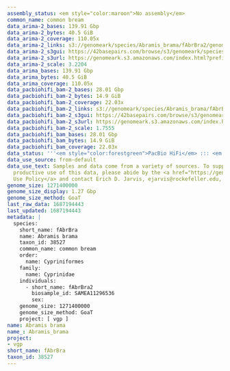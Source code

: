 ```yaml
---
assembly_status: <em style="color:maroon">No assembly</em>
common_name: common bream
data_arima-2_bases: 139.91 Gbp
data_arima-2_bytes: 40.5 GiB
data_arima-2_coverage: 110.05x
data_arima-2_links: s3://genomeark/species/Abramis_brama/fAbrBra2/genomic_data/arima/<br>
data_arima-2_s3gui: https://42basepairs.com/browse/s3/genomeark/species/Abramis_brama/fAbrBra2/genomic_data/arima/
data_arima-2_s3url: https://genomeark.s3.amazonaws.com/index.html?prefix=species/Abramis_brama/fAbrBra2/genomic_data/arima/
data_arima-2_scale: 3.2204
data_arima_bases: 139.91 Gbp
data_arima_bytes: 40.5 GiB
data_arima_coverage: 110.05x
data_pacbiohifi_bam-2_bases: 28.01 Gbp
data_pacbiohifi_bam-2_bytes: 14.9 GiB
data_pacbiohifi_bam-2_coverage: 22.03x
data_pacbiohifi_bam-2_links: s3://genomeark/species/Abramis_brama/fAbrBra2/genomic_data/pacbio_hifi/<br>
data_pacbiohifi_bam-2_s3gui: https://42basepairs.com/browse/s3/genomeark/species/Abramis_brama/fAbrBra2/genomic_data/pacbio_hifi/
data_pacbiohifi_bam-2_s3url: https://genomeark.s3.amazonaws.com/index.html?prefix=species/Abramis_brama/fAbrBra2/genomic_data/pacbio_hifi/
data_pacbiohifi_bam-2_scale: 1.7555
data_pacbiohifi_bam_bases: 28.01 Gbp
data_pacbiohifi_bam_bytes: 14.9 GiB
data_pacbiohifi_bam_coverage: 22.03x
data_status: '''<em style="color:forestgreen">PacBio HiFi</em> ::: <em style="color:forestgreen">Arima</em>'''
data_use_source: from-default
data_use_text: Samples and data come from a variety of sources. To support fair and
  productive use of this data, please abide by the <a href="https://genome10k.soe.ucsc.edu/data-use-policies/">Data
  Use Policy</a> and contact Erich D. Jarvis, ejarvis@rockefeller.edu, with any questions.
genome_size: 1271400000
genome_size_display: 1.27 Gbp
genome_size_method: GoaT
last_raw_data: 1687194443
last_updated: 1687194443
metadata: |
  species:
    short_name: fAbrBra
    name: Abramis brama
    taxon_id: 38527
    common_name: common bream
    order:
      name: Cypriniformes
    family:
      name: Cyprinidae
    individuals:
      - short_name: fAbrBra2
        biosample_id: SAMEA11296536
        sex:
    genome_size: 1271400000
    genome_size_method: GoaT
    project: [ vgp ]
name: Abramis brama
name_: Abramis_brama
project:
- vgp
short_name: fAbrBra
taxon_id: 38527
---
```

